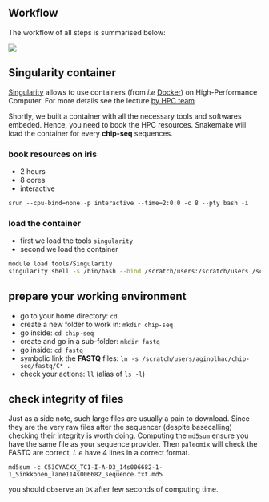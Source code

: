 ## Workflow


The workflow of all steps is summarised below:

![](https://rawgit.com/ginolhac/chip-seq/master/workflow.png)


## Singularity container

[Singularity](https://www.sylabs.io/) allows to use containers (from _i.e_ [Docker](https://www.docker.com/)) on High-Performance Computer.
For more details see the lecture [by HPC team](https://ulhpc-tutorials.readthedocs.io/en/latest/containers/singularity/)

Shortly, we built a container with all the necessary tools and softwares embeded. Hence, you need to book the HPC resources.
Snakemake will load the container for every  **chip-seq** sequences.



### book resources on iris

- 2 hours
- 8 cores
- interactive

`srun --cpu-bind=none -p interactive --time=2:0:0 -c 8 --pty bash -i`

### load the container

- first we load the tools `singularity`
- second we load the container

```bash
module load tools/Singularity
singularity shell -s /bin/bash --bind /scratch/users:/scratch/users /scratch/users/aginolhac/ubuntu-chip-seq.simg
```



## prepare your working environment

- go to your home directory: `cd`
- create a new folder to work in: `mkdir chip-seq`
- go inside: `cd chip-seq`
- create and go in a sub-folder: `mkdir fastq`
- go inside: `cd fastq`
- symbolic link the **FASTQ** files: `ln -s /scratch/users/aginolhac/chip-seq/fastq/C* .`
- check your actions: `ll` (alias of `ls -l`)

## check integrity of files

Just as a side note, such large files are usually a pain to download. Since they are the very raw files
after the sequencer (despite basecalling) checking their integrity is worth doing.
Computing the `md5sum` ensure you have the same file as your sequence provider.
Then `paleomix` will check the FASTQ are correct, *i. e* have 4 lines in a correct format.

`md5sum -c C53CYACXX_TC1-I-A-D3_14s006682-1-1_Sinkkonen_lane114s006682_sequence.txt.md5`

you should observe an `OK` after few seconds of computing time.
